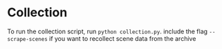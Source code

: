 

# Collection

To run the collection script, run `python collection.py`. include the flag `--scrape-scenes` if you want to recollect scene data from the archive